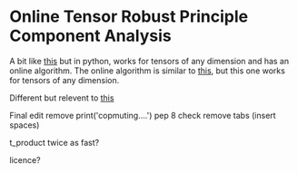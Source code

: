 # Online Tensor Robust Principle Component Analysis

A bit like [this](https://github.com/canyilu/Tensor-Robust-Principal-Component-Analysis-TRPCA) but in python, works for tensors of any dimension and has an online algorithm. The online algorithm is similar to [this](http://www.merl.com/publications/docs/TR2016-004.pdf), but this one works for tensors of any dimension.

Different but relevent to [this](http://tensorly.org/stable/development_guide/index.html)






Final edit
	remove print('copmuting....')
	pep 8 check
		remove tabs (insert spaces)


t_product twice as fast?


licence?